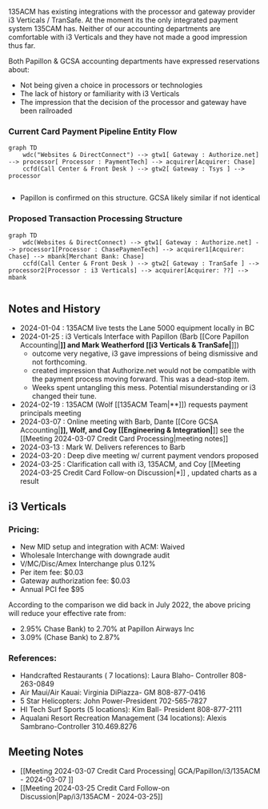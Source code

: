
135ACM has existing integrations with the processor and gateway provider i3 Verticals / TranSafe. At the moment its the only integrated payment system 135CAM has.  Neither of our accounting departments are comfortable with i3 Verticals and they have not made a good impression thus far. 

Both Papillon & GCSA accounting departments have expressed reservations about:
- Not being given a choice in processors or technologies
- The lack of history or familiarity with i3 Verticals
- The impression that the decision of the processor and gateway have been railroaded

### Current Card Payment Pipeline Entity Flow
```mermaid
graph TD
    wdc("Websites & DirectConnect") --> gtw1[ Gateway : Authorize.net] --> processor[ Processor : PaymentTech] --> acquirer[Acquirer: Chase]
    ccfd(Call Center & Front Desk ) --> gtw2[ Gateway : Tsys ] --> processor
	

```
- Papillon is confirmed on this structure.  GCSA likely similar if not identical

### Proposed Transaction Processing Structure
```mermaid
graph TD
    wdc(Websites & DirectConnect) --> gtw1[ Gateway : Authorize.net] --> processor1[Processor : ChasePaymenTech] --> acquirer1[Acquirer: Chase] --> mbank[Merchant Bank: Chase]
    ccfd(Call Center & Front Desk ) --> gtw2[ Gateway : TranSafe ] --> processor2[Processor : i3 Verticals] --> acquirer[Acquirer: ??] --> mbank
	

```
## Notes and History
- 2024-01-04 : 135ACM live tests the Lane 5000 equipment locally in BC
- 2024-01-25 : i3 Verticals Interface with Papillon (Barb [[Core Papillon Accounting|**]] and Mark Weatherford [[i3 Verticals & TranSafe|**]])
	- outcome very negative, i3 gave impressions of being dismissive and not forthcoming.  
	- created impression that Authorize.net would not be compatible with the payment process moving forward.  This was a dead-stop item.
	- Weeks spent untangling this mess.  Potential misunderstanding or i3 changed their tune.
- 2024-02-19 : 135ACM (Wolf [[135ACM Team|**]]) requests payment principals meeting
- 2024-03-07 : Online meeting with Barb, Dante [[Core GCSA Accounting|**]], Wolf, and Coy [[Engineering & Integration|**]] see the [[Meeting 2024-03-07 Credit Card Processing|meeting notes]]
- 2024-03-13 : Mark W. Delivers references to Barb
- 2024-03-20 : Deep dive meeting w/ current payment vendors proposed
- 2024-03-25 : Clarification call with i3, 135ACM, and Coy [[Meeting 2024-03-25 Credit Card Follow-on Discussion|*]] , updated charts as a result

## i3 Verticals

### Pricing:
- New MID setup and integration with ACM: Waived
- Wholesale Interchange with downgrade audit
- V/MC/Disc/Amex Interchange plus 0.12%
- Per item fee: $0.03
- Gateway authorization fee: $0.03
- Annual PCI fee $95

According to the comparison we did back in July 2022, the above pricing will reduce your effective rate from:
- 2.95% Chase Bank) to 2.70% at Papillon Airways Inc
- 3.09% (Chase Bank) to 2.87%
### References:
* Handcrafted Restaurants ( 7 locations): Laura Blaho- Controller 808-263-0849
* Air Maui/Air Kauai: Virginia DiPiazza- GM 808-877-0416
* 5 Star Helicopters: John Power-President 702-565-7827
* HI Tech Surf Sports (5 locations): Kim Ball- President 808-877-2111
* Aqualani Resort Recreation Management (34 locations): Alexis Sambrano-Controller 310.469.8276


## Meeting Notes
- [[Meeting 2024-03-07 Credit Card Processing| GCA/Papillon/i3/135ACM - 2024-03-07 ]] 
- [[Meeting 2024-03-25 Credit Card Follow-on Discussion|Pap/i3/135ACM - 2024-03-25]]